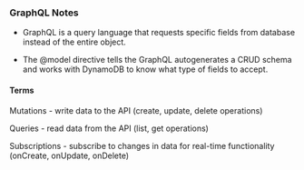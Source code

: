 ### GraphQL Notes

 - GraphQL is a query language that requests specific fields from database instead of the entire object.

 - The @model directive tells the GraphQL autogenerates a CRUD schema and works with DynamoDB to know what type of fields to accept.

#### Terms

Mutations - write data to the API (create, update, delete operations)

Queries - read data from the API (list, get operations)

Subscriptions - subscribe to changes in data for real-time functionality (onCreate, onUpdate, onDelete)